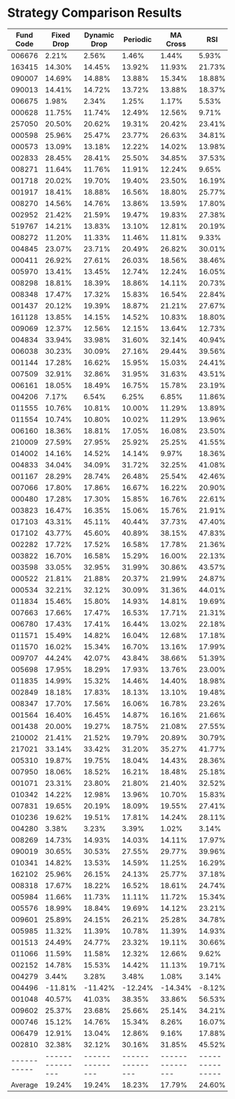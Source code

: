 # Strategy Comparison Results

| Fund Code | Fixed Drop | Dynamic Drop | Periodic | MA Cross | RSI | Enhanced RSI | Value Avg |
|-----------|---------------|---------------|---------------|---------------|---------------|---------------|---------------|
| 006676 | 2.21% | 2.56% | 1.46% | 1.44% | 5.93% | 7.22% | 1.85% |
| 163415 | 14.30% | 14.45% | 13.92% | 11.93% | 21.73% | 21.54% | 9.54% |
| 090007 | 14.69% | 14.88% | 13.88% | 15.34% | 18.88% | 18.63% | 10.73% |
| 090013 | 14.41% | 14.72% | 13.72% | 13.88% | 18.37% | 18.35% | 10.38% |
| 006675 | 1.98% | 2.34% | 1.25% | 1.17% | 5.53% | 6.81% | 1.68% |
| 000628 | 11.75% | 11.74% | 12.49% | 12.56% | 9.71% | 9.83% | 8.68% |
| 257050 | 20.50% | 20.62% | 19.31% | 20.42% | 23.41% | 23.30% | 14.22% |
| 000598 | 25.96% | 25.47% | 23.77% | 26.63% | 34.81% | 35.03% | 19.04% |
| 000573 | 13.09% | 13.18% | 12.22% | 14.02% | 13.98% | 14.28% | 8.21% |
| 002833 | 28.45% | 28.41% | 25.50% | 34.85% | 37.53% | 38.56% | 20.26% |
| 008271 | 11.64% | 11.76% | 11.91% | 12.24% | 9.65% | 9.82% | 8.50% |
| 001718 | 20.02% | 19.70% | 19.40% | 23.50% | 16.19% | 16.03% | 11.53% |
| 001917 | 18.41% | 18.88% | 16.56% | 18.80% | 25.77% | 25.70% | 12.78% |
| 008270 | 14.56% | 14.76% | 13.86% | 13.59% | 17.80% | 17.73% | 10.66% |
| 002952 | 21.42% | 21.59% | 19.47% | 19.83% | 27.38% | 27.45% | 15.06% |
| 519767 | 14.21% | 13.83% | 13.10% | 12.81% | 20.19% | 19.97% | 9.33% |
| 008272 | 11.20% | 11.33% | 11.46% | 11.81% | 9.33% | 9.50% | 8.17% |
| 004845 | 23.07% | 23.71% | 20.49% | 26.82% | 30.01% | 31.22% | 15.80% |
| 000411 | 26.92% | 27.61% | 26.03% | 18.56% | 38.46% | 38.33% | 18.88% |
| 005970 | 13.41% | 13.45% | 12.74% | 12.24% | 16.05% | 16.25% | 9.70% |
| 008298 | 18.81% | 18.39% | 18.86% | 14.11% | 20.73% | 20.77% | 14.42% |
| 008348 | 17.47% | 17.32% | 15.83% | 16.54% | 22.84% | 23.52% | 11.64% |
| 001437 | 20.12% | 19.39% | 18.87% | 21.21% | 27.67% | 28.01% | 16.01% |
| 161128 | 13.85% | 14.15% | 14.52% | 10.83% | 18.80% | 18.71% | 11.29% |
| 009069 | 12.37% | 12.56% | 12.15% | 13.64% | 12.73% | 12.75% | 9.05% |
| 004834 | 33.94% | 33.98% | 31.60% | 32.14% | 40.94% | 41.28% | 26.51% |
| 006038 | 30.23% | 30.09% | 27.16% | 29.44% | 39.56% | 40.01% | 22.02% |
| 001144 | 17.28% | 16.62% | 15.95% | 15.03% | 24.41% | 24.17% | 12.35% |
| 007509 | 32.91% | 32.86% | 31.95% | 31.63% | 43.51% | 43.69% | 26.00% |
| 006161 | 18.05% | 18.49% | 16.75% | 15.78% | 23.19% | 23.37% | 12.82% |
| 004206 | 7.17% | 6.54% | 6.25% | 6.85% | 11.86% | 11.60% | 2.34% |
| 011555 | 10.76% | 10.81% | 10.00% | 11.29% | 13.89% | 13.65% | 7.40% |
| 011554 | 10.74% | 10.80% | 10.02% | 11.29% | 13.96% | 13.71% | 7.41% |
| 006160 | 18.36% | 18.81% | 17.05% | 16.08% | 23.50% | 23.68% | 13.04% |
| 210009 | 27.59% | 27.95% | 25.92% | 25.25% | 41.55% | 42.40% | 20.27% |
| 014002 | 14.16% | 14.52% | 14.14% | 9.97% | 18.36% | 18.41% | 12.03% |
| 004833 | 34.04% | 34.09% | 31.72% | 32.25% | 41.08% | 41.42% | 26.59% |
| 001167 | 28.29% | 28.74% | 26.48% | 25.54% | 42.46% | 43.24% | 20.75% |
| 007066 | 17.80% | 17.86% | 16.67% | 16.22% | 20.90% | 21.01% | 14.03% |
| 000480 | 17.28% | 17.30% | 15.85% | 16.76% | 22.61% | 22.58% | 11.29% |
| 003823 | 16.47% | 16.35% | 15.06% | 15.76% | 21.91% | 22.38% | 10.97% |
| 017103 | 43.31% | 45.11% | 40.44% | 37.73% | 47.40% | 47.57% | 30.26% |
| 017102 | 43.77% | 45.60% | 40.89% | 38.15% | 47.83% | 48.00% | 30.58% |
| 002282 | 17.72% | 17.52% | 16.58% | 17.78% | 21.36% | 21.24% | 12.87% |
| 003822 | 16.70% | 16.58% | 15.29% | 16.00% | 22.13% | 22.72% | 11.14% |
| 003598 | 33.05% | 32.95% | 31.99% | 30.86% | 43.57% | 43.74% | 26.02% |
| 000522 | 21.81% | 21.88% | 20.37% | 21.99% | 24.87% | 24.91% | 13.78% |
| 000534 | 32.21% | 32.12% | 30.09% | 31.36% | 44.01% | 44.06% | 24.62% |
| 011834 | 15.46% | 15.80% | 14.93% | 14.81% | 19.69% | 19.57% | 11.44% |
| 007663 | 17.66% | 17.47% | 16.53% | 17.71% | 21.31% | 21.19% | 12.83% |
| 006780 | 17.43% | 17.41% | 16.44% | 13.02% | 22.18% | 22.79% | 11.37% |
| 011571 | 15.49% | 14.82% | 16.04% | 12.68% | 17.18% | 17.39% | 10.48% |
| 011570 | 16.02% | 15.34% | 16.70% | 13.16% | 17.99% | 18.15% | 10.96% |
| 009707 | 44.24% | 42.07% | 43.84% | 38.66% | 51.39% | 51.18% | 33.41% |
| 005698 | 17.95% | 18.29% | 17.93% | 13.76% | 23.00% | 23.05% | 15.02% |
| 011835 | 14.99% | 15.32% | 14.46% | 14.40% | 18.98% | 18.85% | 11.10% |
| 002849 | 18.18% | 17.83% | 18.13% | 13.10% | 19.48% | 19.72% | 13.71% |
| 008347 | 17.70% | 17.56% | 16.06% | 16.78% | 23.26% | 23.87% | 11.81% |
| 001564 | 16.40% | 16.45% | 14.87% | 16.16% | 21.66% | 21.77% | 10.53% |
| 001438 | 20.00% | 19.27% | 18.75% | 21.08% | 27.55% | 27.95% | 15.92% |
| 210002 | 21.41% | 21.52% | 19.79% | 20.89% | 30.79% | 30.94% | 15.55% |
| 217021 | 33.14% | 33.42% | 31.20% | 35.27% | 41.77% | 41.59% | 24.01% |
| 005310 | 19.87% | 19.75% | 18.04% | 14.43% | 28.36% | 28.66% | 13.84% |
| 007950 | 18.06% | 18.52% | 16.21% | 18.48% | 25.18% | 25.26% | 12.52% |
| 001071 | 23.31% | 23.80% | 21.80% | 21.40% | 32.52% | 32.68% | 17.78% |
| 010342 | 14.22% | 12.98% | 13.96% | 10.70% | 15.83% | 16.04% | 7.23% |
| 007831 | 19.65% | 20.19% | 18.09% | 19.55% | 27.41% | 27.81% | 14.29% |
| 010236 | 19.62% | 19.51% | 17.81% | 14.24% | 28.11% | 28.38% | 13.67% |
| 004280 | 3.38% | 3.23% | 3.39% | 1.02% | 3.14% | 3.08% | 1.31% |
| 008269 | 14.73% | 14.93% | 14.03% | 14.11% | 17.97% | 17.91% | 10.78% |
| 090019 | 30.65% | 30.53% | 27.55% | 29.77% | 39.96% | 40.46% | 22.31% |
| 010341 | 14.82% | 13.53% | 14.59% | 11.25% | 16.29% | 16.54% | 7.69% |
| 162102 | 25.96% | 26.15% | 24.13% | 25.77% | 37.18% | 37.95% | 19.39% |
| 008318 | 17.67% | 18.22% | 16.52% | 18.61% | 24.74% | 24.70% | 13.18% |
| 005984 | 11.66% | 11.73% | 11.11% | 11.72% | 15.34% | 15.25% | 8.83% |
| 005576 | 18.99% | 18.84% | 19.69% | 14.12% | 23.21% | 23.11% | 13.96% |
| 009601 | 25.89% | 24.15% | 26.21% | 25.28% | 34.78% | 35.01% | 19.69% |
| 005985 | 11.32% | 11.39% | 10.78% | 11.39% | 14.93% | 14.84% | 8.58% |
| 001513 | 24.49% | 24.77% | 23.32% | 19.11% | 30.66% | 30.94% | 17.16% |
| 011066 | 11.59% | 11.58% | 12.32% | 12.66% | 9.62% | 9.74% | 8.56% |
| 002152 | 14.78% | 15.53% | 14.42% | 11.13% | 19.71% | 19.66% | 8.84% |
| 004279 | 3.44% | 3.28% | 3.48% | 1.08% | 3.14% | 3.14% | 1.38% |
| 004496 | -11.81% | -11.42% | -12.24% | -14.34% | -8.12% | -7.52% | -14.87% |
| 001048 | 40.57% | 41.03% | 38.35% | 33.86% | 56.53% | 57.07% | 31.45% |
| 009602 | 25.37% | 23.68% | 25.66% | 25.14% | 34.21% | 34.43% | 19.30% |
| 000746 | 15.12% | 14.76% | 15.34% | 8.26% | 16.07% | 16.53% | 9.22% |
| 006479 | 12.91% | 13.04% | 12.86% | 9.16% | 17.88% | 17.76% | 10.39% |
| 002810 | 32.38% | 32.12% | 30.16% | 31.85% | 45.52% | 46.26% | 24.58% |
|-----------|---------------|---------------|---------------|---------------|---------------|---------------|---------------|
| Average | 19.24% | 19.24% | 18.23% | 17.79% | 24.60% | 24.79% | 13.77% |